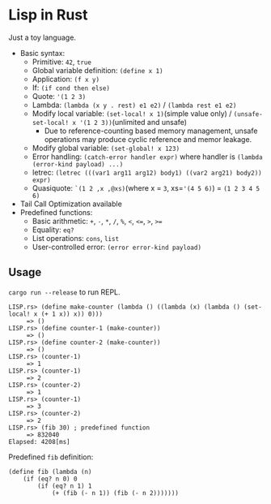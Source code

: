 # Lisp in Rust

Just a toy language.

* Basic syntax:
  * Primitive: `42`, `true`
  * Global variable definition: `(define x 1)`
  * Application: `(f x y)`
  * If: `(if cond then else)`
  * Quote: `'(1 2 3)`
  * Lambda: `(lambda (x y . rest) e1 e2)` / `(lambda rest e1 e2)`
  * Modify local variable: `(set-local! x 1)`(simple value only) / `(unsafe-set-local! x '(1 2 3))`(unlimited and unsafe)
    * Due to reference-counting based memory management, unsafe operations may produce cyclic reference and memor leakage.
  * Modify global variable: `(set-global! x 123)`
  * Error handling: `(catch-error handler expr)` where handler is `(lambda (error-kind payload) ...)`
  * letrec: `(letrec (((var1 arg11 arg12) body1) ((var2 arg21) body2)) expr)`
  * Quasiquote: <code>\`(1 2 ,x ,@xs)</code>(where x = `3`, xs=`'(4 5 6)`) = `(1 2 3 4 5 6)`
* Tail Call Optimization available
* Predefined functions:
  * Basic arithmetic: `+`, `-`, `*`, `/`, `%`, `<`, `<=`, `>`, `>=`
  * Equality: `eq?`
  * List operations: `cons`, `list`
  * User-controlled error: `(error error-kind payload)`

## Usage

`cargo run --release` to run REPL.

```
LISP.rs> (define make-counter (lambda () ((lambda (x) (lambda () (set-local! x (+ 1 x)) x)) 0)))
     => ()
LISP.rs> (define counter-1 (make-counter))
     => ()
LISP.rs> (define counter-2 (make-counter))
     => ()
LISP.rs> (counter-1)
     => 1
LISP.rs> (counter-1)
     => 2
LISP.rs> (counter-2)
     => 1
LISP.rs> (counter-1)
     => 3
LISP.rs> (counter-2)
     => 2
LISP.rs> (fib 30) ; predefined function
     => 832040
Elapsed: 4208[ms]
```

Predefined `fib` definition:
```
(define fib (lambda (n)
    (if (eq? n 0) 0
        (if (eq? n 1) 1
            (+ (fib (- n 1)) (fib (- n 2)))))))
```
